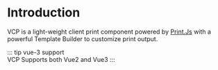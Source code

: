 # Introduction

VCP is a light-weight client print component powered by [Print.Js](https://github.com/crabbly/print.js) with a powerful Template Builder to customize print output.

::: tip vue-3 support    
VCP Supports both Vue2 and Vue3
:::